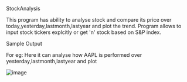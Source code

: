 StockAnalysis

This program has ability to analyse stock and compare its price over today,yesterday,lastmonth,lastyear and plot the trend.
Program allows to input stock tickers explcitly or get 'n' stock based on S&P index.

Sample Output

For eg: Here it can analyse how AAPL is performed over yesterday,lastmonth,lastyear and plot



![image](https://user-images.githubusercontent.com/16798480/225775468-f9332a85-8181-47eb-a48f-8d36f85e9d5a.png)
